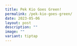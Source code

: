 ```yaml
---
title: Pek Kio Goes Green!
permalink: /pek-kio-goes-green/
date: 2023-05-06
layout: post
description: ""
image: ""
variant: tiptap
---
```

